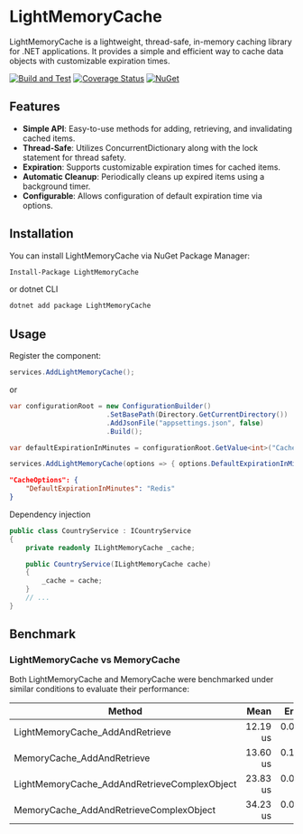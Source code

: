 # LightMemoryCache

LightMemoryCache is a lightweight, thread-safe, in-memory caching library for .NET applications. It provides a simple and efficient way to cache data objects with customizable expiration times.

[![Build and Test](https://github.com/altughan09/LightMemoryCache/actions/workflows/ci.yml/badge.svg)](https://github.com/altughan09/LightMemoryCache/actions/workflows/ci.yml)
[![Coverage Status](https://coveralls.io/repos/github/altughan09/LightMemoryCache/badge.svg?branch=main)](https://coveralls.io/github/altughan09/LightMemoryCache?branch=main)
[![NuGet](https://buildstats.info/nuget/LightMemoryCache)](http://www.nuget.org/packages/LightMemoryCache)

## Features

- **Simple API**: Easy-to-use methods for adding, retrieving, and invalidating cached items.
- **Thread-Safe**: Utilizes ConcurrentDictionary along with the lock statement for thread safety.
- **Expiration**: Supports customizable expiration times for cached items.
- **Automatic Cleanup**: Periodically cleans up expired items using a background timer.
- **Configurable**: Allows configuration of default expiration time via options.

## Installation

You can install LightMemoryCache via NuGet Package Manager:

```bash
Install-Package LightMemoryCache
```

or dotnet CLI

```bash
dotnet add package LightMemoryCache
```

## Usage

Register the component:

```C#
services.AddLightMemoryCache();
```

or

```C#
var configurationRoot = new ConfigurationBuilder()
                        .SetBasePath(Directory.GetCurrentDirectory())
                        .AddJsonFile("appsettings.json", false)
                        .Build();

var defaultExpirationInMinutes = configurationRoot.GetValue<int>("CacheOptions:DefaultExpirationInMinutes");

services.AddLightMemoryCache(options => { options.DefaultExpirationInMinutes = defaultExpirationInMinutes; });
```

```json
"CacheOptions": {
    "DefaultExpirationInMinutes": "Redis"
}
```

Dependency injection

```C#
public class CountryService : ICountryService
{
    private readonly ILightMemoryCache _cache;

    public CountryService(ILightMemoryCache cache)
    {
        _cache = cache;
    }
    // ...
}
```

## Benchmark

### LightMemoryCache vs MemoryCache

Both LightMemoryCache and MemoryCache were benchmarked under similar conditions to evaluate their performance:

| Method                                       |     Mean |    Error |   StdDev |
| -------------------------------------------- | -------: | -------: | -------: |
| LightMemoryCache_AddAndRetrieve              | 12.19 us | 0.029 us | 0.027 us |
| MemoryCache_AddAndRetrieve                   | 13.60 us | 0.149 us | 0.116 us |
| LightMemoryCache_AddAndRetrieveComplexObject | 23.83 us | 0.093 us | 0.072 us |
| MemoryCache_AddAndRetrieveComplexObject      | 34.23 us | 0.083 us | 0.077 us |
